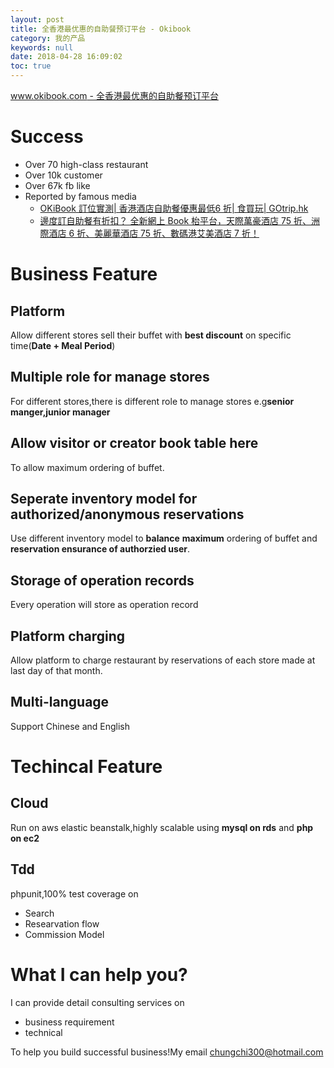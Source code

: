 ```yaml
---
layout: post
title: 全香港最优惠的自助餐预订平台 - Okibook  
category: 我的产品
keywords: null
date: 2018-04-28 16:09:02
toc: true
---
```


[www.okibook.com - 全香港最优惠的自助餐预订平台](http://www.okibook.com)

# Success

* Over 70 high-class restaurant
* Over 10k customer
* Over 67k fb like 
* Reported by famous media
  - [OKiBook 訂位實測| 香港酒店自助餐優惠最低6 折| 食買玩| GOtrip.hk](https://www.gotrip.hk/weekend_lifestyle/lifestyle/%E9%A6%99%E6%B8%AF%E9%85%92%E5%BA%97-%E8%87%AA%E5%8A%A9%E9%A4%90%E5%84%AA%E6%83%A0-okibook/)
  - [邊度訂自助餐有折扣？ 全新網上 Book 枱平台，天際萬豪酒店 75 折、洲際酒店 6 折、美麗華酒店 75 折、數碼港艾美酒店 7 折！](https://www.yahoo.com/news/%E9%82%8A%E5%BA%A6%E8%A8%82%E8%87%AA%E5%8A%A9%E9%A4%90%E6%9C%89%E6%8A%98%E6%89%A3-%E5%85%A8%E6%96%B0%E7%B6%B2%E4%B8%8A-book-%E6%9E%B1%E5%B9%B3%E5%8F%B0%E5%A4%A9%E9%9A%9B%E8%90%AC%E8%B1%AA%E9%85%92%E5%BA%97-75-%E6%8A%98%E6%B4%B2%E9%9A%9B%E9%85%92%E5%BA%97-6-055217649.html)


# Business Feature

## Platform
Allow different stores sell their buffet with **best discount** on specific time(**Date + Meal Period**)

## Multiple role for manage stores
For different stores,there is different role to manage stores e.g**senior manger,junior manager**

## Allow visitor or creator book table here
To allow maximum ordering of buffet.

## Seperate inventory model for authorized/anonymous reservations

Use different inventory model to **balance** **maximum** ordering of buffet and **reservation ensurance of authorzied user**.

## Storage of operation records

Every operation will store as operation record

## Platform charging
Allow platform to charge restaurant by reservations of each store made at
last day of that month.

## Multi-language
Support Chinese and English


# Techincal Feature

## Cloud
Run on aws elastic beanstalk,highly scalable using **mysql on rds** and **php on ec2** 

## Tdd 
phpunit,100% test coverage on 
* Search
* Researvation flow 
* Commission Model


# What I can help you?
I can provide detail consulting services on 

* business requirement 
* technical 

To help you build successful business!My email [chungchi300@hotmail.com](mailto:chungchi300@hotmail.com)